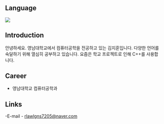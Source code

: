 
## Language
<a href="https://wakatime.com"><img src="https://wakatime.com/share/@3368316b-79b7-471c-b1b0-78b5bccdd473/b9eb3bac-c402-4527-85b4-acf4e8dce739.png" /></a>


## Introduction
안녕하세요.
영남대학교에서 컴퓨터공학을 전공하고 있는 김지훈입니다.
다양한 언어를 숙달하기 위해 열심히 공부하고 있습니다.
요즘은 학교 프로젝트로 인해 C++를 사용합니다.



## Career
- 영남대학교 컴퓨터공학과


## Links
-E-mail - rlawlgns7205@naver.com


